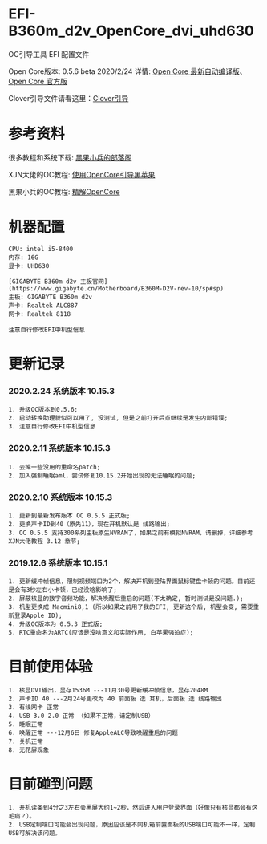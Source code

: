 # EFI-B360m_d2v_OpenCore_dvi_uhd630
OC引导工具 EFI 配置文件

Open Core版本: 0.5.6 beta 2020/2/24 详情: [Open Core 最新自动编译版](https://github.com/williambj1/OpenCore-Factory)、[Open Core 官方版](https://github.com/acidanthera/OpenCorePkg/releases)

Clover引导文件请看这里：[Clover引导](https://github.com/Matchas-xiaobin/EFI-B360m_d2v_dvi_uhd630)

# 参考资料
很多教程和系统下载: [黑果小兵的部落阁](https://blog.daliansky.net/)

XJN大佬的OC教程: [使用OpenCore引导黑苹果](https://blog.xjn819.com/?p=543)

黑果小兵的OC教程: [精解OpenCore](https://blog.daliansky.net/OpenCore-BootLoader.html)

# 机器配置
```
CPU: intel i5-8400
内存: 16G
显卡: UHD630

[GIGABYTE B360m d2v 主板官网](https://www.gigabyte.cn/Motherboard/B360M-D2V-rev-10/sp#sp)
主板: GIGABYTE B360m d2v
声卡: Realtek ALC887
网卡: Realtek 8118

注意自行修改EFI中机型信息
```

# 更新记录

### 2020.2.24 系统版本 10.15.3
```
1. 升级OC版本到0.5.6;
2. 启动转换助理貌似可以用了, 没测试, 但是之前打开后点继续是发生内部错误;
3. 注意自行修改EFI中机型信息
```

### 2020.2.11 系统版本 10.15.3
```
1. 去掉一些没用的重命名patch;
2. 加入强制睡眠aml，尝试修复10.15.2开始出现的无法睡眠的问题;
```

### 2020.2.10 系统版本 10.15.3
```
1. 更新到最新发布版本 OC 0.5.5 正式版;
2. 更换声卡ID到40（原先11），现在开机默认是 线路输出;
3. OC 0.5.5 支持300系列主板原生NVRAM了，如果之前有模拟NVRAM，请删掉，详细参考XJN大佬教程 3.12 章节;
```

### 2019.12.6 系统版本 10.15.1
```
1. 更新缓冲帧信息，限制视频端口为2个，解决开机到登陆界面鼠标键盘卡顿的问题。目前还是会有3秒左右小卡顿，已经没啥影响了;
2. 屏蔽核显的数字音频功能，解决唤醒后重启的问题(不太确定, 暂时测试是没问题.);
3. 机型更换成 Macmini8,1 (所以如果之前用了我的EFI, 更新这个后, 机型会变, 需要重新登录Apple ID);
4. 升级OC版本为 0.5.3 正式版;
5. RTC重命名为ARTC(应该是没啥意义和实际作用, 白苹果强迫症);
```

# 目前使用体验
```
1. 核显DVI输出，显存1536M ---11月30号更新缓冲帧信息，显存2048M
2. 声卡ID 40 ---2月24号更改为 40 前面板 选 耳机，后面板 选 线路输出
3. 有线网卡 正常
4. USB 3.0 2.0 正常 （如果不正常，请定制USB）
5. 睡眠正常
6. 唤醒正常 ---12月6日 修复AppleALC导致唤醒重启的问题
7. 关机正常
8. 无花屏现象
```

# 目前碰到问题
```
1. 开机读条到4分之3左右会黑屏大约1~2秒，然后进入用户登录界面（好像只有核显都会有这毛病？）。
2. USB定制端口可能会出现问题，原因应该是不同机箱前置面板的USB端口可能不一样，定制USB可解决该问题。
```
